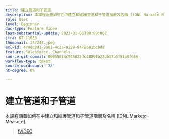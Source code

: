 ```yaml
---
title: 建立管道和子管道
description: 本課程涵蓋如何在中建立和維護管道和子管道階層及名稱 [!DNL Marketo Measure].
role: User
level: Beginner
doc-type: Feature Video
last-substantial-update: 2023-01-06T00:00:00Z
jira: KT-11688
thumbnail: 347244.jpeg
exl-id: 470ed8d1-9a01-4c2a-a229-9479681bcbda
feature: Salesforce, Channels
source-git-commit: 00955614c945822dc1889fb22db17b5f51a8f659
workflow-type: tm+mt
source-wordcount: '38'
ht-degree: 0%

---
```


# 建立管道和子管道

本課程涵蓋如何在中建立和維護管道和子管道階層及名稱 [!DNL Marketo Measure].

>[!VIDEO](https://video.tv.adobe.com/v/347244/?quality=12&learn=on)
